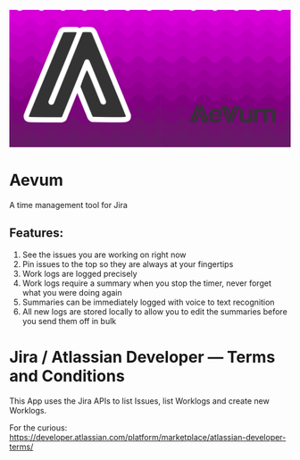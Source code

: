 ![The featured graphic for the App](/art/featured.png)

# Aevum

A time management tool for Jira

## Features:

1. See the issues you are working on right now
2. Pin issues to the top so they are always at your fingertips
3. Work logs are logged precisely
4. Work logs require a summary when you stop the timer, never forget what you were doing again
5. Summaries can be immediately logged with voice to text recognition
6. All new logs are stored locally to allow you to edit the summaries before you send them off in
   bulk

# Jira / Atlassian Developer — Terms and Conditions

This App uses the Jira APIs to list Issues, list Worklogs and create new Worklogs.

For the
curious: https://developer.atlassian.com/platform/marketplace/atlassian-developer-terms/